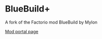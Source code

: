 # BlueBuild+
A fork of the Factorio mod BlueBuild by Mylon

[Mod portal page](https://mods.factorio.com/mod/bluebuildplus)
